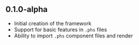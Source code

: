 ## 0.1.0-alpha
- Initial creation of the framework
- Support for basic features in `.phs` files
- Ability to import `.phs` component files and render